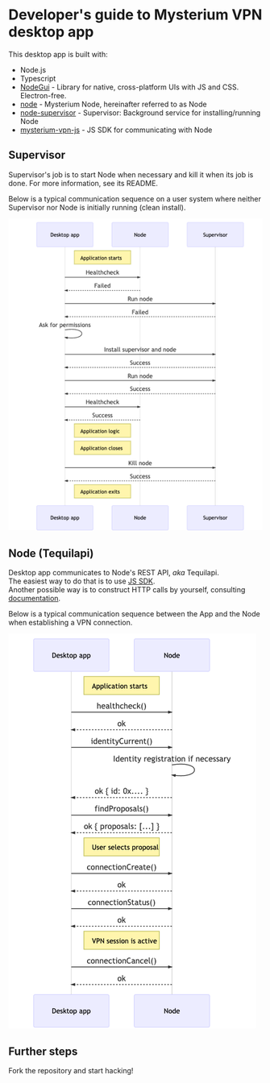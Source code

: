 # Developer's guide to Mysterium VPN desktop app

This desktop app is built with:
- Node.js
- Typescript
- [NodeGui](https://github.com/nodegui/nodegui) - Library for native, cross-platform UIs with JS and CSS. Electron-free.
- [node](https://github.com/mysteriumnetwork/node) - Mysterium Node, hereinafter referred to as Node
- [node-supervisor](https://github.com/mysteriumnetwork/node-supervisor) - Supervisor: Background service for installing/running Node
- [mysterium-vpn-js](https://github.com/mysteriumnetwork/mysterium-vpn-js) - JS SDK for communicating with Node

## Supervisor

Supervisor's job is to start Node when necessary and kill it when its job is done. For more information, see its README.

Below is a typical communication sequence on a user system where neither Supervisor nor Node is initially running (clean install).

![Myst supervisor](./myst-supervisor.png)

## Node (Tequilapi)

Desktop app communicates to Node's REST API, _aka_ Tequilapi.  
The easiest way to do that is to use [JS SDK](https://github.com/mysteriumnetwork/mysterium-vpn-js).  
Another possible way is to construct HTTP calls by yourself, consulting [documentation](https://tequilapi.mysterium.network/).  

Below is a typical communication sequence between the App and the Node when establishing a VPN connection.

![Node Tequilapi](./node-tequilapi.png)

## Further steps

Fork the repository and start hacking!
